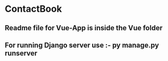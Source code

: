# ContactBook

## Readme file for Vue-App is inside the Vue folder

## For running Django server use :- py manage.py runserver
